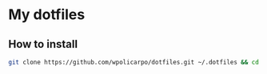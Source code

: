 # My dotfiles

## How to install

```bash
git clone https://github.com/wpolicarpo/dotfiles.git ~/.dotfiles && cd ~/.dotfiles && ./install
```